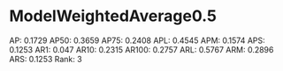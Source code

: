# ModelWeightedAverage0.5

AP: 0.1729
AP50: 0.3659
AP75: 0.2408
APL: 0.4545
APM: 0.1574
APS: 0.1253
AR1: 0.047
AR10: 0.2315
AR100: 0.2757
ARL: 0.5767
ARM: 0.2896
ARS: 0.1253
Rank: 3